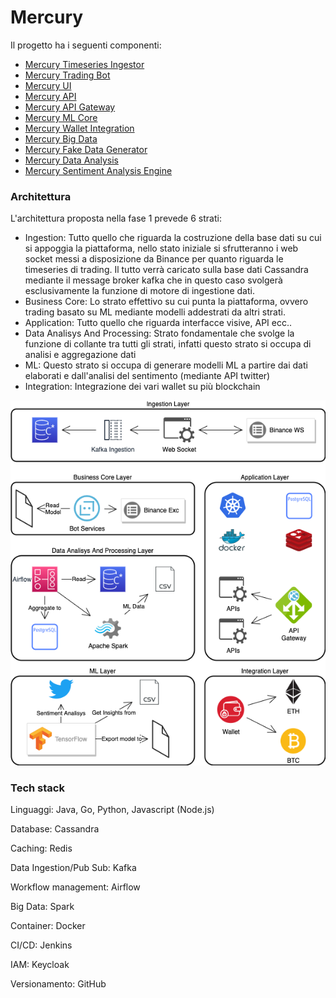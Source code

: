 # Mercury

Il progetto ha i seguenti componenti:

- [Mercury Timeseries Ingestor]()
- [Mercury Trading Bot]()
- [Mercury UI]()
- [Mercury API]()
- [Mercury API Gateway]()
- [Mercury ML Core]()
- [Mercury Wallet Integration]()
- [Mercury Big Data]()
- [Mercury Fake Data Generator]()
- [Mercury Data Analysis](https://github.com/FedericoSerini/mercury_data_analysis)
- [Mercury Sentiment Analysis Engine]()
### Architettura

L'architettura proposta nella fase 1 prevede 6 strati:

- Ingestion: Tutto quello che riguarda la costruzione della base dati su cui si appoggia la piattaforma, nello stato iniziale si sfrutteranno i web socket messi a disposizione da Binance per quanto riguarda le timeseries di trading. Il tutto verrà caricato sulla base dati Cassandra mediante il message broker kafka che in questo caso svolgerà esclusivamente la funzione di motore di ingestione dati.
- Business Core: Lo strato effettivo su cui punta la piattaforma, ovvero trading basato su ML mediante modelli addestrati da altri strati.
- Application: Tutto quello che riguarda interfacce visive, API ecc..
- Data Analisys And Processing: Strato fondamentale che svolge la funzione di collante tra tutti gli strati, infatti questo strato si occupa di analisi e aggregazione dati
- ML: Questo strato si occupa di generare modelli ML a partire dai dati elaborati e dall'analisi del sentimento (mediante API twitter)
- Integration: Integrazione dei vari wallet su più blockchain

![Archv1](./Archv1.png)


### Tech stack

Linguaggi: Java, Go, Python, Javascript (Node.js)

Database: Cassandra

Caching: Redis

Data Ingestion/Pub Sub: Kafka 

Workflow management: Airflow

Big Data: Spark

Container: Docker

CI/CD: Jenkins

IAM: Keycloak

Versionamento: GitHub

